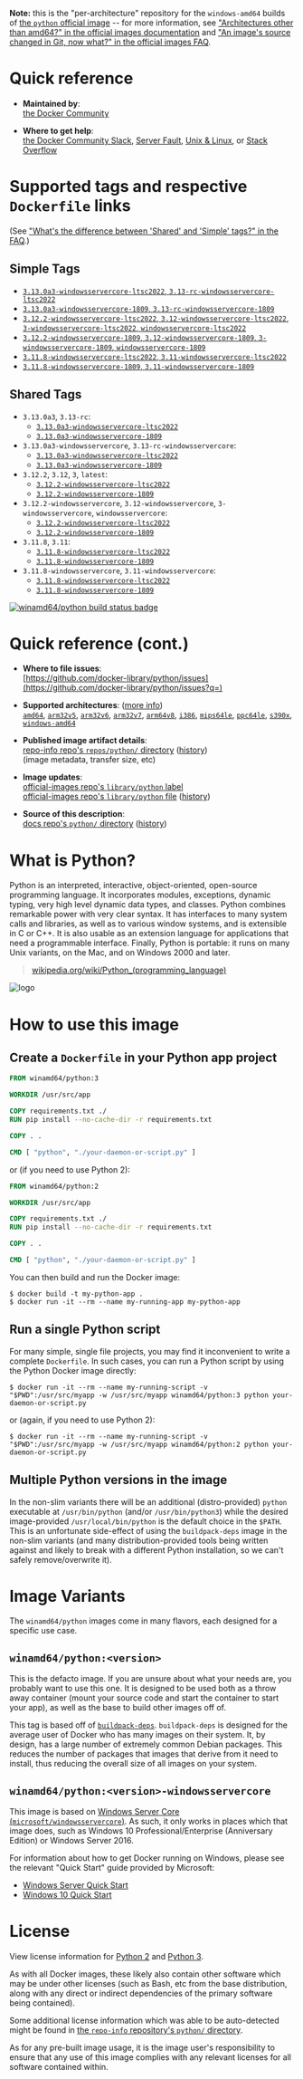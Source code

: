 <!--

********************************************************************************

WARNING:

    DO NOT EDIT "python/README.md"

    IT IS AUTO-GENERATED

    (from the other files in "python/" combined with a set of templates)

********************************************************************************

-->

**Note:** this is the "per-architecture" repository for the `windows-amd64` builds of [the `python` official image](https://hub.docker.com/_/python) -- for more information, see ["Architectures other than amd64?" in the official images documentation](https://github.com/docker-library/official-images#architectures-other-than-amd64) and ["An image's source changed in Git, now what?" in the official images FAQ](https://github.com/docker-library/faq#an-images-source-changed-in-git-now-what).

# Quick reference

-	**Maintained by**:  
	[the Docker Community](https://github.com/docker-library/python)

-	**Where to get help**:  
	[the Docker Community Slack](https://dockr.ly/comm-slack), [Server Fault](https://serverfault.com/help/on-topic), [Unix & Linux](https://unix.stackexchange.com/help/on-topic), or [Stack Overflow](https://stackoverflow.com/help/on-topic)

# Supported tags and respective `Dockerfile` links

(See ["What's the difference between 'Shared' and 'Simple' tags?" in the FAQ](https://github.com/docker-library/faq#whats-the-difference-between-shared-and-simple-tags).)

## Simple Tags

-	[`3.13.0a3-windowsservercore-ltsc2022`, `3.13-rc-windowsservercore-ltsc2022`](https://github.com/docker-library/python/blob/334afd882526f8346a5d45d3b1943f8909fe9dff/3.13-rc/windows/windowsservercore-ltsc2022/Dockerfile)
-	[`3.13.0a3-windowsservercore-1809`, `3.13-rc-windowsservercore-1809`](https://github.com/docker-library/python/blob/334afd882526f8346a5d45d3b1943f8909fe9dff/3.13-rc/windows/windowsservercore-1809/Dockerfile)
-	[`3.12.2-windowsservercore-ltsc2022`, `3.12-windowsservercore-ltsc2022`, `3-windowsservercore-ltsc2022`, `windowsservercore-ltsc2022`](https://github.com/docker-library/python/blob/eba24df439d48988302a60cf9ef5cddd5d49b51f/3.12/windows/windowsservercore-ltsc2022/Dockerfile)
-	[`3.12.2-windowsservercore-1809`, `3.12-windowsservercore-1809`, `3-windowsservercore-1809`, `windowsservercore-1809`](https://github.com/docker-library/python/blob/eba24df439d48988302a60cf9ef5cddd5d49b51f/3.12/windows/windowsservercore-1809/Dockerfile)
-	[`3.11.8-windowsservercore-ltsc2022`, `3.11-windowsservercore-ltsc2022`](https://github.com/docker-library/python/blob/105d6f34e7d70aad6f8c3e249b8208efa591916a/3.11/windows/windowsservercore-ltsc2022/Dockerfile)
-	[`3.11.8-windowsservercore-1809`, `3.11-windowsservercore-1809`](https://github.com/docker-library/python/blob/105d6f34e7d70aad6f8c3e249b8208efa591916a/3.11/windows/windowsservercore-1809/Dockerfile)

## Shared Tags

-	`3.13.0a3`, `3.13-rc`:
	-	[`3.13.0a3-windowsservercore-ltsc2022`](https://github.com/docker-library/python/blob/334afd882526f8346a5d45d3b1943f8909fe9dff/3.13-rc/windows/windowsservercore-ltsc2022/Dockerfile)
	-	[`3.13.0a3-windowsservercore-1809`](https://github.com/docker-library/python/blob/334afd882526f8346a5d45d3b1943f8909fe9dff/3.13-rc/windows/windowsservercore-1809/Dockerfile)
-	`3.13.0a3-windowsservercore`, `3.13-rc-windowsservercore`:
	-	[`3.13.0a3-windowsservercore-ltsc2022`](https://github.com/docker-library/python/blob/334afd882526f8346a5d45d3b1943f8909fe9dff/3.13-rc/windows/windowsservercore-ltsc2022/Dockerfile)
	-	[`3.13.0a3-windowsservercore-1809`](https://github.com/docker-library/python/blob/334afd882526f8346a5d45d3b1943f8909fe9dff/3.13-rc/windows/windowsservercore-1809/Dockerfile)
-	`3.12.2`, `3.12`, `3`, `latest`:
	-	[`3.12.2-windowsservercore-ltsc2022`](https://github.com/docker-library/python/blob/eba24df439d48988302a60cf9ef5cddd5d49b51f/3.12/windows/windowsservercore-ltsc2022/Dockerfile)
	-	[`3.12.2-windowsservercore-1809`](https://github.com/docker-library/python/blob/eba24df439d48988302a60cf9ef5cddd5d49b51f/3.12/windows/windowsservercore-1809/Dockerfile)
-	`3.12.2-windowsservercore`, `3.12-windowsservercore`, `3-windowsservercore`, `windowsservercore`:
	-	[`3.12.2-windowsservercore-ltsc2022`](https://github.com/docker-library/python/blob/eba24df439d48988302a60cf9ef5cddd5d49b51f/3.12/windows/windowsservercore-ltsc2022/Dockerfile)
	-	[`3.12.2-windowsservercore-1809`](https://github.com/docker-library/python/blob/eba24df439d48988302a60cf9ef5cddd5d49b51f/3.12/windows/windowsservercore-1809/Dockerfile)
-	`3.11.8`, `3.11`:
	-	[`3.11.8-windowsservercore-ltsc2022`](https://github.com/docker-library/python/blob/105d6f34e7d70aad6f8c3e249b8208efa591916a/3.11/windows/windowsservercore-ltsc2022/Dockerfile)
	-	[`3.11.8-windowsservercore-1809`](https://github.com/docker-library/python/blob/105d6f34e7d70aad6f8c3e249b8208efa591916a/3.11/windows/windowsservercore-1809/Dockerfile)
-	`3.11.8-windowsservercore`, `3.11-windowsservercore`:
	-	[`3.11.8-windowsservercore-ltsc2022`](https://github.com/docker-library/python/blob/105d6f34e7d70aad6f8c3e249b8208efa591916a/3.11/windows/windowsservercore-ltsc2022/Dockerfile)
	-	[`3.11.8-windowsservercore-1809`](https://github.com/docker-library/python/blob/105d6f34e7d70aad6f8c3e249b8208efa591916a/3.11/windows/windowsservercore-1809/Dockerfile)

[![winamd64/python build status badge](https://img.shields.io/jenkins/s/https/doi-janky.infosiftr.net/job/multiarch/job/windows-amd64/job/python.svg?label=winamd64/python%20%20build%20job)](https://doi-janky.infosiftr.net/job/multiarch/job/windows-amd64/job/python/)

# Quick reference (cont.)

-	**Where to file issues**:  
	[https://github.com/docker-library/python/issues](https://github.com/docker-library/python/issues?q=)

-	**Supported architectures**: ([more info](https://github.com/docker-library/official-images#architectures-other-than-amd64))  
	[`amd64`](https://hub.docker.com/r/amd64/python/), [`arm32v5`](https://hub.docker.com/r/arm32v5/python/), [`arm32v6`](https://hub.docker.com/r/arm32v6/python/), [`arm32v7`](https://hub.docker.com/r/arm32v7/python/), [`arm64v8`](https://hub.docker.com/r/arm64v8/python/), [`i386`](https://hub.docker.com/r/i386/python/), [`mips64le`](https://hub.docker.com/r/mips64le/python/), [`ppc64le`](https://hub.docker.com/r/ppc64le/python/), [`s390x`](https://hub.docker.com/r/s390x/python/), [`windows-amd64`](https://hub.docker.com/r/winamd64/python/)

-	**Published image artifact details**:  
	[repo-info repo's `repos/python/` directory](https://github.com/docker-library/repo-info/blob/master/repos/python) ([history](https://github.com/docker-library/repo-info/commits/master/repos/python))  
	(image metadata, transfer size, etc)

-	**Image updates**:  
	[official-images repo's `library/python` label](https://github.com/docker-library/official-images/issues?q=label%3Alibrary%2Fpython)  
	[official-images repo's `library/python` file](https://github.com/docker-library/official-images/blob/master/library/python) ([history](https://github.com/docker-library/official-images/commits/master/library/python))

-	**Source of this description**:  
	[docs repo's `python/` directory](https://github.com/docker-library/docs/tree/master/python) ([history](https://github.com/docker-library/docs/commits/master/python))

# What is Python?

Python is an interpreted, interactive, object-oriented, open-source programming language. It incorporates modules, exceptions, dynamic typing, very high level dynamic data types, and classes. Python combines remarkable power with very clear syntax. It has interfaces to many system calls and libraries, as well as to various window systems, and is extensible in C or C++. It is also usable as an extension language for applications that need a programmable interface. Finally, Python is portable: it runs on many Unix variants, on the Mac, and on Windows 2000 and later.

> [wikipedia.org/wiki/Python_(programming_language)](https://en.wikipedia.org/wiki/Python_%28programming_language%29)

![logo](https://raw.githubusercontent.com/docker-library/docs/01c12653951b2fe592c1f93a13b4e289ada0e3a1/python/logo.png)

# How to use this image

## Create a `Dockerfile` in your Python app project

```dockerfile
FROM winamd64/python:3

WORKDIR /usr/src/app

COPY requirements.txt ./
RUN pip install --no-cache-dir -r requirements.txt

COPY . .

CMD [ "python", "./your-daemon-or-script.py" ]
```

or (if you need to use Python 2):

```dockerfile
FROM winamd64/python:2

WORKDIR /usr/src/app

COPY requirements.txt ./
RUN pip install --no-cache-dir -r requirements.txt

COPY . .

CMD [ "python", "./your-daemon-or-script.py" ]
```

You can then build and run the Docker image:

```console
$ docker build -t my-python-app .
$ docker run -it --rm --name my-running-app my-python-app
```

## Run a single Python script

For many simple, single file projects, you may find it inconvenient to write a complete `Dockerfile`. In such cases, you can run a Python script by using the Python Docker image directly:

```console
$ docker run -it --rm --name my-running-script -v "$PWD":/usr/src/myapp -w /usr/src/myapp winamd64/python:3 python your-daemon-or-script.py
```

or (again, if you need to use Python 2):

```console
$ docker run -it --rm --name my-running-script -v "$PWD":/usr/src/myapp -w /usr/src/myapp winamd64/python:2 python your-daemon-or-script.py
```

## Multiple Python versions in the image

In the non-slim variants there will be an additional (distro-provided) `python` executable at `/usr/bin/python` (and/or `/usr/bin/python3`) while the desired image-provided `/usr/local/bin/python` is the default choice in the `$PATH`. This is an unfortunate side-effect of using the `buildpack-deps` image in the non-slim variants (and many distribution-provided tools being written against and likely to break with a different Python installation, so we can't safely remove/overwrite it).

# Image Variants

The `winamd64/python` images come in many flavors, each designed for a specific use case.

## `winamd64/python:<version>`

This is the defacto image. If you are unsure about what your needs are, you probably want to use this one. It is designed to be used both as a throw away container (mount your source code and start the container to start your app), as well as the base to build other images off of.

This tag is based off of [`buildpack-deps`](https://hub.docker.com/_/buildpack-deps/). `buildpack-deps` is designed for the average user of Docker who has many images on their system. It, by design, has a large number of extremely common Debian packages. This reduces the number of packages that images that derive from it need to install, thus reducing the overall size of all images on your system.

## `winamd64/python:<version>-windowsservercore`

This image is based on [Windows Server Core (`microsoft/windowsservercore`)](https://hub.docker.com/r/microsoft/windowsservercore/). As such, it only works in places which that image does, such as Windows 10 Professional/Enterprise (Anniversary Edition) or Windows Server 2016.

For information about how to get Docker running on Windows, please see the relevant "Quick Start" guide provided by Microsoft:

-	[Windows Server Quick Start](https://msdn.microsoft.com/en-us/virtualization/windowscontainers/quick_start/quick_start_windows_server)
-	[Windows 10 Quick Start](https://msdn.microsoft.com/en-us/virtualization/windowscontainers/quick_start/quick_start_windows_10)

# License

View license information for [Python 2](https://docs.python.org/2/license.html) and [Python 3](https://docs.python.org/3/license.html).

As with all Docker images, these likely also contain other software which may be under other licenses (such as Bash, etc from the base distribution, along with any direct or indirect dependencies of the primary software being contained).

Some additional license information which was able to be auto-detected might be found in [the `repo-info` repository's `python/` directory](https://github.com/docker-library/repo-info/tree/master/repos/python).

As for any pre-built image usage, it is the image user's responsibility to ensure that any use of this image complies with any relevant licenses for all software contained within.
